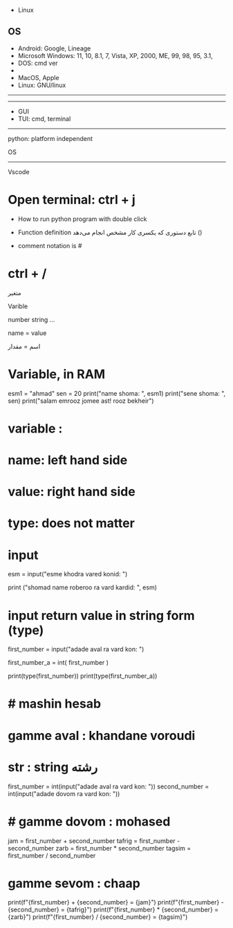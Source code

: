 
* Linux

OS
---
* Android: Google, Lineage
* Microsoft Windows: 11, 10, 8.1, 7, Vista, XP, 2000, ME, 99, 98, 95, 3.1,
* DOS: 
cmd
ver
* 
* MacOS, Apple
* Linux: GNU/linux
---

---
* GUI
* TUI: cmd, terminal
---

python: platform independent

OS

---

Vscode
# Open terminal: ctrl + j

* How to run python program with double click

* Function definition
تابع دستوری که یکسری کار مشخص انجام می‌دهد
()

* comment notation is #
# ctrl + /

متغیر

Varible 

number
string 
...


name = value

اسم  =   مقدار
# Variable, in RAM

esm1 = "ahmad"
sen = 20
print("name shoma: ", esm1)
print("sene shoma: ", sen)
print("salam emrooz jomee ast! rooz bekheir")

# variable : 
# name: left hand side
# value: right hand side
# type: does not matter


# input 

esm = input("esme khodra vared konid: ")

print ("shomad name roberoo ra vard kardid: ", esm)

# input return value in string form (type)

first_number = input("adade aval ra vard kon: ")

first_number_a = int(   first_number   )

print(type(first_number))
print(type(first_number_a))



# # mashin hesab

# gamme aval : khandane voroudi
# str : string رشته

first_number = int(input("adade aval ra vard kon: "))
second_number = int(input("adade dovom ra vard kon: "))

# # gamme dovom : mohased
jam = first_number + second_number
tafrig = first_number - second_number
zarb = first_number * second_number
tagsim = first_number / second_number

# gamme sevom : chaap
print(f"{first_number} + {second_number} = {jam}")
print(f"{first_number} - {second_number} = {tafrig}")
print(f"{first_number} * {second_number} = {zarb}")
print(f"{first_number} / {second_number} = {tagsim}")
